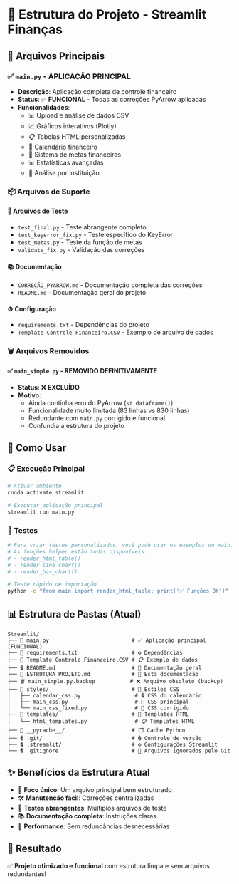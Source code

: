 # 📁 Estrutura do Projeto - Streamlit Finanças

## 🎯 Arquivos Principais

### ✅ **`main.py`** - APLICAÇÃO PRINCIPAL
- **Descrição**: Aplicação completa de controle financeiro
- **Status**: ✅ **FUNCIONAL** - Todas as correções PyArrow aplicadas
- **Funcionalidades**:
  - 📊 Upload e análise de dados CSV
  - 📈 Gráficos interativos (Plotly)
  - 📋 Tabelas HTML personalizadas
  - 📅 Calendário financeiro
  - 🎯 Sistema de metas financeiras
  - 📊 Estatísticas avançadas
  - 🏦 Análise por instituição

### 📦 **Arquivos de Suporte**

#### 🧪 **Arquivos de Teste**
- `test_final.py` - Teste abrangente completo
- `test_keyerror_fix.py` - Teste específico do KeyError
- `test_metas.py` - Teste da função de metas
- `validate_fix.py` - Validação das correções

#### 📚 **Documentação**
- `CORREÇÃO_PYARROW.md` - Documentação completa das correções
- `README.md` - Documentação geral do projeto

#### ⚙️ **Configuração**
- `requirements.txt` - Dependências do projeto
- `Template Controle Financeiro.CSV` - Exemplo de arquivo de dados

### 🗑️ **Arquivos Removidos**

#### ✅ **`main_simple.py`** - REMOVIDO DEFINITIVAMENTE
- **Status**: ❌ **EXCLUÍDO** 
- **Motivo**: 
  - Ainda continha erro do PyArrow (`st.dataframe()`)
  - Funcionalidade muito limitada (83 linhas vs 830 linhas)
  - Redundante com `main.py` corrigido e funcional
  - Confundia a estrutura do projeto

## 🚀 Como Usar

### 📋 **Execução Principal**
```bash
# Ativar ambiente
conda activate streamlit

# Executar aplicação principal
streamlit run main.py
```

### 🧪 **Testes**
```bash
# Para criar testes personalizados, você pode usar os exemplos do main.py
# As funções helper estão todas disponíveis:
# - render_html_table()
# - render_line_chart()
# - render_bar_chart()

# Teste rápido de importação
python -c "from main import render_html_table; print('✅ Funções OK')"
```

## 📊 Estrutura de Pastas (Atual)

```
Streamlit/
├── 📄 main.py                          # ✅ Aplicação principal (FUNCIONAL)
├── 📄 requirements.txt                 # ⚙️ Dependências
├── 📄 Template Controle Financeiro.CSV # 📋 Exemplo de dados
├── � README.md                        # 📖 Documentação geral
├── 📄 ESTRUTURA_PROJETO.md             # 📖 Esta documentação
├── 🗑️ main_simple.py.backup           # ❌ Arquivo obsoleto (backup)
├── 📁 styles/                          # 🎨 Estilos CSS
│   ├── calendar_css.py                 # � CSS do calendário
│   ├── main_css.py                     # 🎨 CSS principal
│   └── main_css_fixed.py               # 🔧 CSS corrigido
├── 📁 templates/                       # 📝 Templates HTML
│   └── html_templates.py               # 📋 Templates HTML
├── 📁 __pycache__/                     # 🗂️ Cache Python
├── � .git/                            # � Controle de versão
├── � .streamlit/                      # ⚙️ Configurações Streamlit
└── � .gitignore                       # 🚫 Arquivos ignorados pelo Git
```

## ✨ Benefícios da Estrutura Atual

- 🎯 **Foco único**: Um arquivo principal bem estruturado
- 🛠️ **Manutenção fácil**: Correções centralizadas
- 🧪 **Testes abrangentes**: Múltiplos arquivos de teste
- 📚 **Documentação completa**: Instruções claras
- 🚀 **Performance**: Sem redundâncias desnecessárias

## 🎉 Resultado

✅ **Projeto otimizado e funcional** com estrutura limpa e sem arquivos redundantes!
